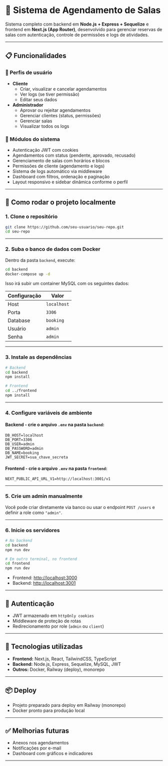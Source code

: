# 🏢 Sistema de Agendamento de Salas

Sistema completo com backend em **Node.js + Express + Sequelize** e frontend em **Next.js (App Router)**, desenvolvido para gerenciar reservas de salas com autenticação, controle de permissões e logs de atividades.

---

## 📋 Funcionalidades

### 👤 Perfis de usuário

- **Cliente**
  - Criar, visualizar e cancelar agendamentos
  - Ver logs (se tiver permissão)
  - Editar seus dados
- **Administrador**
  - Aprovar ou rejeitar agendamentos
  - Gerenciar clientes (status, permissões)
  - Gerenciar salas
  - Visualizar todos os logs

### 🧹 Módulos do sistema

- Autenticação JWT com cookies
- Agendamentos com status (pendente, aprovado, recusado)
- Gerenciamento de salas com horários e blocos
- Permissões de cliente (agendamento e logs)
- Sistema de logs automático via middleware
- Dashboard com filtros, ordenação e paginação
- Layout responsivo e sidebar dinâmica conforme o perfil

---

## 🚀 Como rodar o projeto localmente

### 1. Clone o repositório

```bash
git clone https://github.com/seu-usuario/seu-repo.git
cd seu-repo
```

---

### 2. Suba o banco de dados com Docker

Dentro da pasta `backend`, execute:

```bash
cd backend
docker-compose up -d
```

Isso irá subir um container MySQL com os seguintes dados:

| Configuração | Valor       |
| ------------ | ----------- |
| Host         | `localhost` |
| Porta        | `3306`      |
| Database     | `booking`   |
| Usuário      | `admin`     |
| Senha        | `admin`     |

---

### 3. Instale as dependências

```bash
# Backend
cd backend
npm install

# Frontend
cd ../frontend
npm install
```

---

### 4. Configure variáveis de ambiente

#### Backend - crie o arquivo `.env` na pasta `backend`:

```env
DB_HOST=localhost
DB_PORT=3306
DB_USER=admin
DB_PASSWORD=admin
DB_NAME=booking
JWT_SECRET=sua_chave_secreta
```

#### Frontend - crie o arquivo `.env` na pasta `frontend`:

```env
NEXT_PUBLIC_API_URL_V1=http://localhost:3001/v1
```

---

### 5. Crie um admin manualmente

Você pode criar diretamente via banco ou usar o endpoint `POST /users` e definir a role como `"admin"`.

---

### 6. Inicie os servidores

```bash
# No backend
cd backend
npm run dev

# Em outro terminal, no frontend
cd frontend
npm run dev
```

- Frontend: [http://localhost:3000](http://localhost:3000)
- Backend: [http://localhost:3001](http://localhost:3001)

---

## 🔐 Autenticação

- JWT armazenado em `httpOnly cookies`
- Middleware de proteção de rotas
- Redirecionamento por role (`admin` ou `client`)

---

## 🧪 Tecnologias utilizadas

- **Frontend:** Next.js, React, TailwindCSS, TypeScript
- **Backend:** Node.js, Express, Sequelize, MySQL, JWT
- **Outros:** Docker, Railway (deploy), monorepo

---

## 📦 Deploy

- Projeto preparado para deploy em Railway (monorepo)
- Docker pronto para produção local

---

## ✅ Melhorias futuras

- Anexos nos agendamentos
- Notificações por e-mail
- Dashboard com gráficos e indicadores

---

